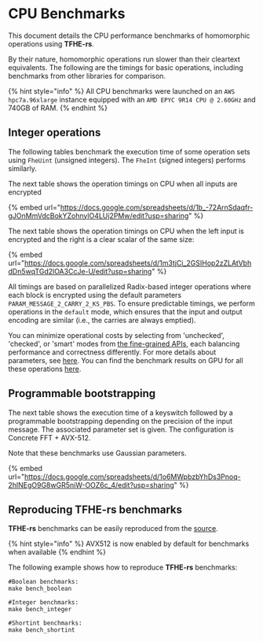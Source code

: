 # CPU Benchmarks

This document details the CPU performance benchmarks of homomorphic operations using **TFHE-rs**.

By their nature, homomorphic operations run slower than their cleartext equivalents. The following are the timings for basic operations, including benchmarks from other libraries for comparison.

{% hint style="info" %}
All CPU benchmarks were launched on an `AWS hpc7a.96xlarge` instance equipped with an `AMD EPYC 9R14 CPU @ 2.60GHz` and 740GB of RAM.
{% endhint %}

## Integer operations

The following tables benchmark the execution time of some operation sets using `FheUint` (unsigned integers). The `FheInt` (signed integers) performs similarly.

The next table shows the operation timings on CPU when all inputs are encrypted

{% embed url="https://docs.google.com/spreadsheets/d/1b_-72ArnSdaqfr-gJOnMmVdcBokYZohnylO4LUj2PMw/edit?usp=sharing" %}

The next table shows the operation timings on CPU when the left input is encrypted and the right is a clear scalar of the same size:

{% embed url="https://docs.google.com/spreadsheets/d/1m3tjCi_2GSIHop2zZLAtVbhdDn5wqTGd2lOA3CcJe-U/edit?usp=sharing" %}

All timings are based on parallelized Radix-based integer operations where each block is encrypted using the default parameters `PARAM_MESSAGE_2_CARRY_2_KS_PBS`. To ensure predictable timings, we perform operations in the `default` mode, which ensures that the input and output encoding are similar (i.e., the carries are always emptied).

You can minimize operational costs by selecting from 'unchecked', 'checked', or 'smart' modes from [the fine-grained APIs](../../references/fine-grained-apis/quick\_start.md), each balancing performance and correctness differently. For more details about parameters, see [here](../../references/fine-grained-apis/shortint/parameters.md). You can find the benchmark results on GPU for all these operations [here](../../guides/run\_on\_gpu.md#benchmarks).

## Programmable bootstrapping

The next table shows the execution time of a keyswitch followed by a programmable bootstrapping depending on the precision of the input message. The associated parameter set is given. The configuration is Concrete FFT + AVX-512.

Note that these benchmarks use Gaussian parameters.

{% embed url="https://docs.google.com/spreadsheets/d/1o6MWpbzbYhDs3Pnoq-2hlNEgO9G8wGR5niW-OOZ6c_4/edit?usp=sharing" %}

## Reproducing TFHE-rs benchmarks

**TFHE-rs** benchmarks can be easily reproduced from the [source](https://github.com/zama-ai/tfhe-rs).

{% hint style="info" %}
AVX512 is now enabled by default for benchmarks when available
{% endhint %}

The following example shows how to reproduce **TFHE-rs** benchmarks:

```shell
#Boolean benchmarks:
make bench_boolean

#Integer benchmarks:
make bench_integer

#Shortint benchmarks:
make bench_shortint
```
